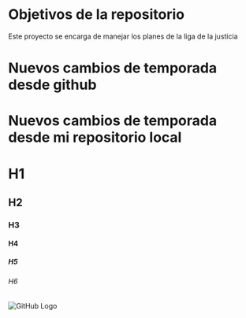# Objetivos de la repositorio

Este proyecto se encarga de manejar los planes de la liga de la justicia

# Nuevos cambios de temporada desde github
# Nuevos cambios de temporada desde mi repositorio local



# H1
## H2 
### H3
#### H4
##### H5
###### H6

![GitHub Logo](https://cdn.pixabay.com/photo/2016/12/27/13/10/logo-1933884__340.png)
